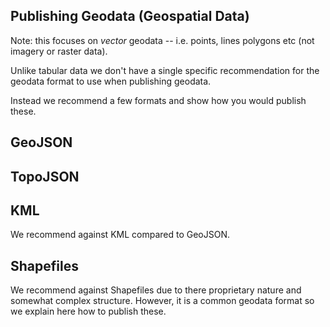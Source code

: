 ## Publishing Geodata (Geospatial Data)

Note: this focuses on *vector* geodata -- i.e. points, lines polygons etc (not
imagery or raster data).

Unlike tabular data we don't have a single specific recommendation for the
geodata format to use when publishing geodata.

Instead we recommend a few formats and show how you would publish these.


## GeoJSON

## TopoJSON

## KML 

We recommend against KML compared to GeoJSON.

## Shapefiles

We recommend against Shapefiles due to there proprietary nature and somewhat
complex structure. However, it is a common geodata format so we explain here
how to publish these.

